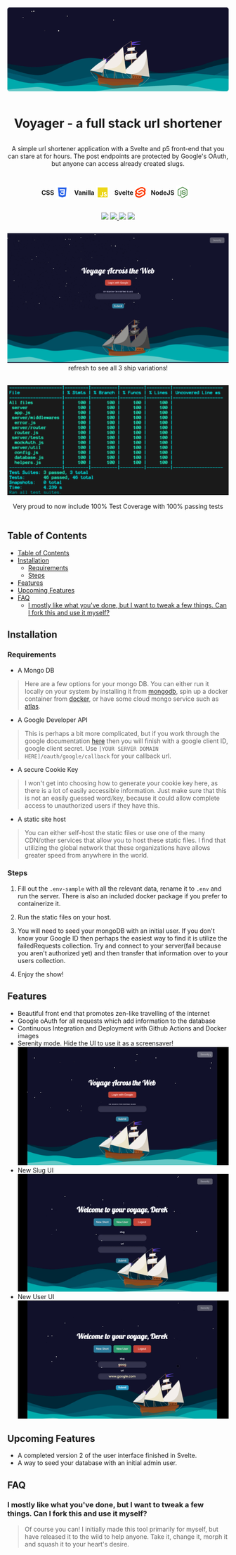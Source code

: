 <div style="display:flex; flex-flow:column; justify-content:center; align-items:center;">
<br></br>
<img style="border-radius:5px; margin-bottom:1rem;" src="./.readme-assets/header.gif">
<h1 align="center">
  Voyager - a full stack url shortener
  <br>
</h1>


<p align="center">
A simple url shortener application with a Svelte and p5 front-end that you can stare at for hours. The post endpoints are protected by Google's OAuth, but anyone can access already created slugs.
  <br>
<p>

<div style="display:flex; align-items:center; justify-content:center;">
 <strong>CSS</strong>&nbsp;  <img src="./.readme-assets/css.png">&nbsp; &nbsp; <strong>Vanilla</strong> &nbsp; <img src="./.readme-assets/javascript.png"> &nbsp; &nbsp;  <strong>Svelte</strong> &nbsp; <img src="./.readme-assets/svelte.png"> &nbsp; &nbsp; <strong>NodeJS</strong> &nbsp; <img src="./.readme-assets/nodejs.png"> &nbsp; &nbsp; 
</div>

<br>
<p align="display:flex; flex-flow:row nowrap; justify-content:center; align-items:center;">
    <img src="https://img.shields.io/github/last-commit/dChancellor/url_shortener?style=flat-square" />
  <a href='https://simple.wikipedia.org/wiki/MIT_License'>
      <img src="https://img.shields.io/badge/license-MIT-lightgrey" />
  </a>
  <img src="https://img.shields.io/github/issues/dChancellor/url_shortener" />
  <a href="https://codecov.io/gh/dChancellor/url_shortener">
    <img src="https://codecov.io/gh/dChancellor/url_shortener/branch/master/graph/badge.svg?token=49KV7U5FO4"/>
  </a>
</p>

<p align="center">
<img src="/.readme-assets/front.png">
<br>
refresh to see all 3 ship variations!
</p>
<br>
<img src="./.readme-assets/tests.png">
<br>
Very proud to now include 100% Test Coverage with 100% passing tests
</div>
<br>

## Table of Contents
- [Table of Contents](#table-of-contents)
- [Installation](#installation)
  - [Requirements](#requirements)
  - [Steps](#steps)
- [Features](#features)
- [Upcoming Features](#upcoming-features)
- [FAQ](#faq)
  - [I mostly like what you've done, but I want to tweak a few things. Can I fork this and use it myself?](#i-mostly-like-what-youve-done-but-i-want-to-tweak-a-few-things-can-i-fork-this-and-use-it-myself)

## Installation

### Requirements

- A Mongo DB
> Here are a few options for your mongo DB. You can either run it locally on your system by installing it from [mongodb](https://www.mongodb.com/), spin up a docker container from [docker](https://hub.docker.com/_/mongo/), or have some cloud mongo service such as [atlas](https://www.mongodb.com/cloud/atlas).

- A Google Developer API
> This is perhaps a bit more complicated, but if you work through the google documentation [here](https://support.google.com/googleapi/answer/6158849?hl=en&ref_topic=7013279) then you will finish with a google client ID, google client secret. Use `[YOUR SERVER DOMAIN HERE]/oauth/google/callback` for your callback url. 

- A secure Cookie Key
> I won't get into choosing how to generate your cookie key here, as there is a lot of easily accessible information. Just make sure that this is not an easily guessed word/key, because it could allow complete access to unauthorized users if they have this.

- A static site host
> You can either self-host the static files or use one of the many CDN/other services that allow you to host these static files. I find that utilizing the global network that these organizations have allows greater speed from anywhere in the world.
 
### Steps

1) Fill out the `.env-sample` with all the relevant data, rename it to `.env` and run the server. There is also an included docker package if you prefer to containerize it.

2) Run the static files on your host.

3) You will need to seed your mongoDB with an initial user. If you don't know your Google ID then perhaps the easiest way to find it is utilize the failedRequests collection. Try and connect to your server(fail because you aren't authorized yet) and then transfer that information over to your users collection.

4) Enjoy the show!
   
## Features

- Beautiful front end that promotes zen-like travelling of the internet
- Google oAuth for all requests which add information to the database
- Continuous Integration and Deployment with Github Actions and Docker images
- Serenity mode. Hide the UI to use it as a screensaver!
  <br>
  <img src="./.readme-assets/serenity.gif">
- New Slug UI
  <br>
  <img src="./.readme-assets/new-slug.gif">
- New User UI
  <br>
  <img src="./.readme-assets/new-user.gif">

## Upcoming Features

- A completed version 2 of the user interface finished in Svelte.
- A way to seed your database with an initial admin user.

## FAQ

### I mostly like what you've done, but I want to tweak a few things. Can I fork this and use it myself?

> Of course you can! I initially made this tool primarily for myself, but have released it to the wild to help anyone. Take it, change it, morph it and squash it to your heart's desire. 
